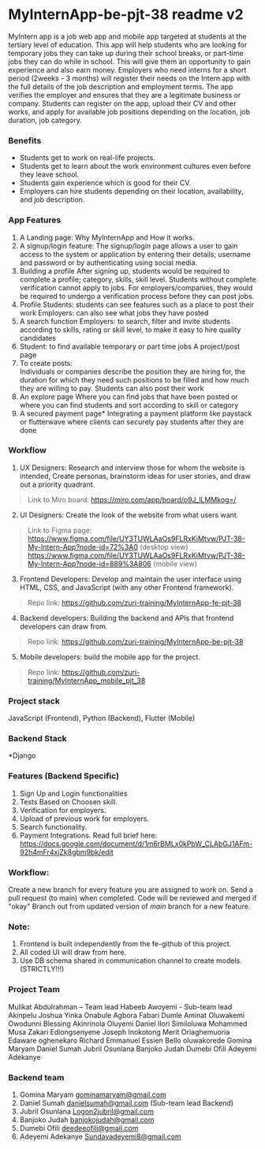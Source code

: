 # MyInternApp-be-pjt-38 __readme v2__

MyIntern app is a job web app and mobile app targeted at students at the tertiary level of education. This app will help students who are looking for temporary jobs they can take up during their school breaks, or part-time jobs they can do while in school. This will give them an opportunity to gain experience and also earn money. Employers who need interns for a short period (2weeks - 3 months) will register their needs on the Intern app with the full details of the job description and employment terms. The app verifies the employer and ensures that they are a legitimate business or company. Students can register on the app, upload their CV and other works, and apply for available job positions depending on the location, job duration, job category.

### Benefits
- Students get to work on real-life projects.
- Students get to learn about the work environment cultures even before they leave school.
- Students gain experience which is good for their CV. 
- Employers can hire students depending on their location, availability, and job description.

### App Features
1. A Landing page: 
   Why MyInternApp and How it works.
2. A signup/login feature: 
   The signup/login page allows a user to gain access to the system or application by entering their details; username and password or by authenticating using social media.
3. Building a profile
   After signing up, students would be required to complete a profile; category, skills, skill level. Students without complete verification cannot apply to jobs.
For employers/companies, they would be required to undergo a verification process before they can post jobs. 
4. Profile
   Students: students can see features such as a place to post their work
   Employers: can also see what jobs they have posted
5. A search function
   Employers: to search, filter and invite students according to skills, rating or skill level, to make it easy to hire quality candidates 
6. Student: to find available temporary or part time jobs
   A project/post page
7. To create posts:  
   Individuals or companies describe the position they are hiring for, the duration for which they need such positions to be filled and how much they are willing to pay. Students can also  post their work 
8. An explore page
   Where you can find jobs that have been posted or where you can find students and sort according to skill or category
9. A secured payment page*
   Integrating a payment platform like paystack or flutterwave where clients can securely pay students after they are done

### Workflow
1.	UX Designers: Research and interview those for whom the website is intended, Create personas, brainstorm ideas for user stories, and draw out a priority quadrant. 
> Link to Miro board: https://miro.com/app/board/o9J_lLMMkog=/ 

2.	UI Designers: Create the look of the website from what users want. 
> Link to Figma page: https://www.figma.com/file/UY3TUWLAaOs9FLRxKiMtvw/PJT-38-My-Intern-App?node-id=72%3A0 (desktop view)
 https://www.figma.com/file/UY3TUWLAaOs9FLRxKiMtvw/PJT-38-My-Intern-App?node-id=889%3A806 (mobile view)

3.	Frontend Developers: Develop and maintain the user interface using HTML, CSS, and JavaScript (with any other Frontend framework). 
> Repo link: https://github.com/zuri-training/MyInternApp-fe-pjt-38

4.	Backend developers: Building the backend and APIs that frontend developers can draw from.
> Repo link: https://github.com/zuri-training/MyInternApp-be-pjt-38 

5.	Mobile developers: build the mobile app for the project. 
> Repo link: https://github.com/zuri-training/MyInternApp_mobile_pjt_38 

### Project stack
JavaScript (Frontend), Python (Backend), Flutter (Mobile)


### Backend Stack
*Django

### Features (Backend Specific)
1. Sign Up and Login functionalities
2. Tests Based on Choosen skill.
3. Verification for employers.
4. Upload of previous work for employers.
5. Search functionality.
6. Payment Integrations.
    Read full brief here: https://docs.google.com/document/d/1m6rBMLx0kPbW_CLAbGJ1AFm-92h4mFr4xjZk8gbm9bk/edit

### Workflow:
Create a new branch for every feature you are assigned to work on.
Send a pull request (to main) when completed.
Code will be reviewed and merged if "okay"
Branch out from updated version of _main_ branch for a new feature.


### Note:
1. Frontend is built independently from the fe-github of this project.
2. All coded UI will draw from here.
3. Use DB schema shared in communication channel to create models. (STRICTLY!!!)

### Project Team
Mulikat Abdulrahman – Team lead
Habeeb Awoyemi - Sub-team lead
Akinpelu Joshua 
Yinka Onabule
Agbora Fabari Dumle
Aminat Oluwakemi Owodunni
Blessing Akinrinola 
Oluyemi Daniel
Ilori Similoluwa 
Mohammed Musa Zakari
Ediongsenyene Joseph Inokotong
Merit Oriaghemuoria 
Edaware oghenekaro Richard
Emmanuel Essien
Bello oluwakorede
Gomina Maryam 
Daniel Sumah 
Jubril Osunlana
Banjoko Judah
Dumebi Ofili
Adeyemi Adekanye

### Backend team
1.	Gomina Maryam  gominamaryam@gmail.com 
2.	Daniel Sumah 	danielsumah@gmail.com (Sub-team lead Backend)
3.	Jubril Osunlana Logon2jubril@gmail.com 
4.	Banjoko Judah banjokojudah@gmail.com 
5.	Dumebi Ofili deedeeofili@gmail.com 
6.	Adeyemi Adekanye Sundayadeyemi8@gmail.com 
